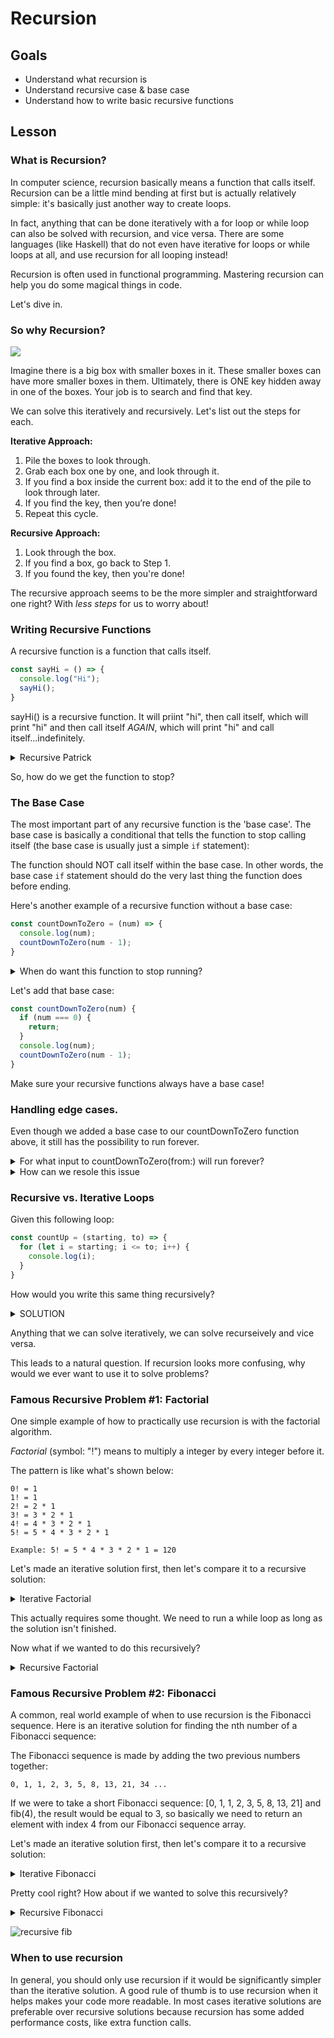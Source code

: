# Recursion

## Goals
* Understand what recursion is
* Understand recursive case & base case
* Understand how to write basic recursive functions

## Lesson

### What is Recursion?

In computer science, recursion basically means a function that calls itself. Recursion can be a little mind bending at first but is actually relatively simple: it's basically just another way to create loops.

In fact, anything that can be done iteratively with a for loop or while loop can also be solved with recursion, and vice versa. There are some languages (like Haskell) that do not even have iterative for loops or while loops at all, and use recursion for all looping instead!

Recursion is often used in functional programming. Mastering recursion can help you do some magical things in code.

Let's dive in.

### So why Recursion?

![](./assets/boxes_in_boxes.jpg)

Imagine there is a big box with smaller boxes in it. These smaller boxes can have more smaller boxes in them. Ultimately, there is ONE key hidden away in one of the boxes. Your job is to search and find that key. 

We can solve this iteratively and recursively. Let's list out the steps for each.

**Iterative Approach:**
1. Pile the boxes to look through.
2. Grab each box one by one, and look through it.
3. If you find a box inside the current box: add it to the end of the pile to look through later.
4. If you find the key, then you’re done!
5. Repeat this cycle.

**Recursive Approach:**
1. Look through the box.
2. If you find a box, go back to Step 1.
3. If you found the key, then you're done!

The recursive approach seems to be the more simpler and straightforward one right? With *less steps* for us to worry about! 

### Writing Recursive Functions

A recursive function is a function that calls itself.

```javascript
const sayHi = () => {
  console.log("Hi");
  sayHi();
}
```

sayHi() is a recursive function. It will priint "hi", then call itself, which will print "hi" and then call itself *AGAIN*, which will print "hi" and call itself...indefinitely. 

<details>
<summary>Recursive Patrick</summary>

![recursive patrick](./assets/patrick_recursive.gif)
</details>

So, how do we get the function to stop?

### The Base Case

The most important part of any recursive function is the 'base case'. The base case is basically a conditional that tells the function to stop calling itself (the base case is usually just a simple `if` statement):

The function should NOT call itself within the base case. In other words, the base case `if` statement should do the very last thing the function does before ending.

Here's another example of a recursive function without a base case:

```javascript
const countDownToZero = (num) => {
  console.log(num);
  countDownToZero(num - 1);
}
```

<details>
<summary> When do want this function to stop running? </summary>
        When num is zero
</details>

Let's add that base case:

```javascript
const countDownToZero(num) {
  if (num === 0) {
    return;
  }
  console.log(num);
  countDownToZero(num - 1);
}
```
Make sure your recursive functions always have a base case!

### Handling edge cases.

Even though we added a base case to our countDownToZero function above, it still has the possibility to run forever.

<details>
<summary> For what input to countDownToZero(from:) will run forever?</summary>
If the input is less than zero.
</details>

<details>
<summary>How can we resole this issue</summary>

```javascript
const countDownToZero = (num) => {
  if (num <= 0) {
    return;
  }
  console.log(num);
  countDownToZero(num - 1);
}
```
</details>

### Recursive vs. Iterative Loops

Given this following loop: 

```javascript
const countUp = (starting, to) => {
  for (let i = starting; i <= to; i++) {
    console.log(i);
  }
}
```

How would you write this same thing recursively?

<details>
<summary>SOLUTION</summary>

```javascript
const countUp = (starting, to) => {
  if (to < starting) {
    return;
  }
  console.log(starting);
  countUp(starting + 1, to);
}
```
</details>

 Anything that we can solve iteratively, we can solve recurseively and vice versa. 

This leads to a natural question.  If recursion looks more confusing, why would we ever want to use it to solve problems?

### Famous Recursive Problem #1: Factorial

One simple example of how to practically use recursion is with the factorial algorithm.

*Factorial* (symbol: "!") means to multiply a integer by every integer before it.


The pattern is like what's shown below:

```
0! = 1
1! = 1
2! = 2 * 1
3! = 3 * 2 * 1
4! = 4 * 3 * 2 * 1
5! = 5 * 4 * 3 * 2 * 1
```
```
Example: 5! = 5 * 4 * 3 * 2 * 1 = 120
```

Let's made an iterative solution first, then let's compare it to a recursive solution:

<details>
<summary>Iterative Factorial</summary>

```javascript
const factorialize = (num) => {
  let result = num;
  if (num === 0 || num === 1) 
    return 1; 
  while (num > 1) { 
    num--;
    result *= num;
  }
  return result;
}
```
</details>

This actually requires some thought. We need to run a while loop as long as the solution isn't finished. 

Now what if we wanted to do this recursively?

<details>
<summary>Recursive Factorial</summary>

```javascript
const factorialize = (num) => {
  if (num < 0) 
    return -1;
  else if (num == 0) 
    return 1;
  else {
    return (num * factorialize(num - 1));
  }
}
```
</details>

### Famous Recursive Problem #2: Fibonacci

A common, real world example of when to use recursion is the Fibonacci sequence. Here is an iterative solution for finding the nth number of a Fibonacci sequence:

The Fibonacci sequence is made by adding the two previous numbers together:

```
0, 1, 1, 2, 3, 5, 8, 13, 21, 34 ...
```

If we were to take a short Fibonacci sequence: [0, 1, 1, 2, 3, 5, 8, 13, 21] and fib(4), the result would be equal to 3, so basically we need to return an element with index 4 from our Fibonacci sequence array.

Let's made an iterative solution first, then let's compare it to a recursive solution:

<details>
<summary>Iterative Fibonacci</summary>

```javascript
const fib = (n) => {
  let arr = [0, 1];
  for (let i = 2; i < n + 1; i++){
    arr.push(arr[i - 2] + arr[i -1]);
  }
  return arr[n]
}
```
</details>

Pretty cool right? How about if we wanted to solve this recursively?

<details>
<summary>Recursive Fibonacci</summary>

```javascript
const fib = (n) => {
  if (n < 2) {
    return n;
  }
  return fib(n - 1) + fib(n - 2);
}
```
</details>

![recursive fib](./assets/fib_rec.png)

### When to use recursion

In general, you should only use recursion if it would be significantly simpler than the iterative solution. A good rule of thumb is to use recursion when it helps makes your code more readable. In most cases iterative solutions are preferable over recursive solutions because recursion has some added performance costs, like extra function calls.












